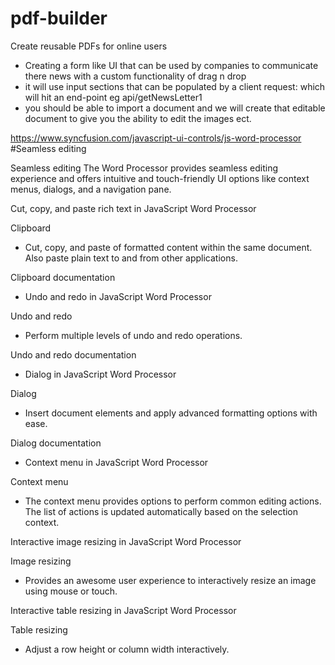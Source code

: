# pdf-builder
Create reusable PDFs for online users 

- Creating a form like UI that can be used by companies to communicate there news with a custom functionality of drag n drop
- it will use input sections that can be populated by a client request: which will hit an end-point eg api/getNewsLetter1 
- you should be able to import a document and we will create that editable document to give you the ability to edit the images ect.

https://www.syncfusion.com/javascript-ui-controls/js-word-processor #Seamless editing

Seamless editing
The Word Processor provides seamless editing experience and offers intuitive and touch-friendly UI options like context menus, dialogs, and a navigation pane.

Cut, copy, and paste rich text in JavaScript Word Processor

Clipboard
- Cut, copy, and paste of formatted content within the same document. Also paste plain text to and from other applications.

Clipboard documentation
- Undo and redo in JavaScript Word Processor

Undo and redo
- Perform multiple levels of undo and redo operations.

Undo and redo documentation
- Dialog in JavaScript Word Processor

Dialog
- Insert document elements and apply advanced formatting options with ease.

Dialog documentation
- Context menu in JavaScript Word Processor

Context menu
- The context menu provides options to perform common editing actions. The list of actions is updated automatically based on the selection context.

Interactive image resizing in JavaScript Word Processor

Image resizing
- Provides an awesome user experience to interactively resize an image using mouse or touch.

Interactive table resizing in JavaScript Word Processor

Table resizing
- Adjust a row height or column width interactively.
